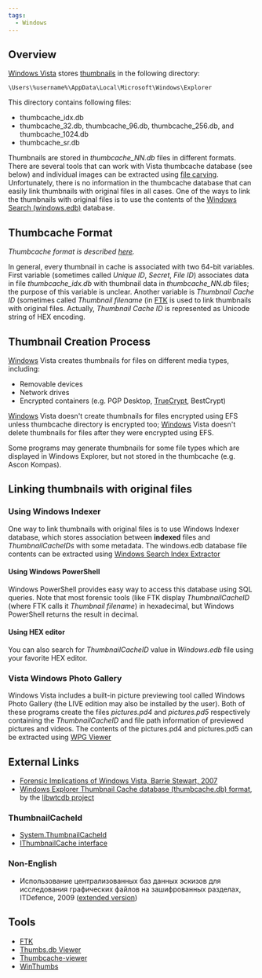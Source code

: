 ```yaml
---
tags:
  - Windows
---
```

## Overview

[Windows Vista](windows_vista.md) stores [thumbnails](thumbnails.md) in the
following directory:

    \Users\%username%\AppData\Local\Microsoft\Windows\Explorer

This directory contains following files:

* thumbcache_idx.db
* thumbcache_32.db, thumbcache_96.db, thumbcache_256.db, and
  thumbcache_1024.db
* thumbcache_sr.db

Thumbnails are stored in *thumbcache_NN.db* files in different formats.
There are several tools that can work with Vista thumbcache database
(see below) and individual images can be extracted using [file
carving](file_carving.md). Unfortunately, there is no
information in the thumbcache database that can easily link thumbnails
with original files in all cases. One of the ways to link the thumbnails
with original files is to use the contents of the [Windows Search
(windows.edb)](windows_desktop_search.md) database.

## Thumbcache Format

*Thumbcache format is described [here](http://www.noxa.org/blog/?p=5).*

In general, every thumbnail in cache is associated with two 64-bit
variables. First variable (sometimes called *Unique ID*, *Secret*, *File
ID*) associates data in file *thumbcache_idx.db* with thumbnail data in
*thumbcache_NN.db* files; the purpose of this variable is unclear.
Another variable is *Thumbnail Cache ID* (sometimes called *Thumbnail
filename* (in [FTK](forensic_toolkit.md) is used to link
thumbnails with original files. Actually, *Thumbnail Cache ID* is
represented as Unicode string of HEX encoding.

## Thumbnail Creation Process

[Windows](windows.md) Vista creates thumbnails for files on
different media types, including:

* Removable devices
* Network drives
* Encrypted containers (e.g. PGP Desktop, [TrueCrypt](truecrypt.md), BestCrypt)

[Windows](windows.md) Vista doesn't create thumbnails for files encrypted using
EFS unless thumbcache directory is encrypted too; [Windows](windows.md) Vista
doesn't delete thumbnails for files after they were encrypted using EFS.

Some programs may generate thumbnails for some file types which are
displayed in Windows Explorer, but not stored in the thumbcache (e.g.
Ascon Kompas).

## Linking thumbnails with original files

### Using Windows Indexer

One way to link thumbnails with original files is to use Windows Indexer
database, which stores association between **indexed** files and
*ThumbnailCacheIDs* with some metadata. The windows.edb database file
contents can be extracted using [Windows Search Index
Extractor](http://www.simplecarver.com/tool.php?toolname=Windows%20Search%20Index%20Extractor)

#### Using Windows PowerShell

Windows PowerShell provides easy way to access this database using SQL queries.
Note that most forensic tools (like FTK display *ThumbnailCacheID*
(where FTK calls it *Thumbnail filename*) in hexadecimal, but Windows PowerShell
returns the result in decimal.

#### Using HEX editor

You can also search for *ThumbnailCacheID* value in *Windows.edb* file
using your favorite HEX editor.

### Vista Windows Photo Gallery

Windows Vista includes a built-in picture previewing tool called Windows
Photo Gallery (the LIVE edition may also be installed by the user). Both
of these programs create the files *pictures.pd4* and *pictures.pd5*
respectively containing the *ThumbnailCacheID* and file path information
of previewed pictures and videos. The contents of the pictures.pd4 and
pictures.pd5 can be extracted using [WPG Viewer](http://www.simplecarver.com/tool.php?toolname=WPG%20Viewer)

## External Links

* [Forensic Implications of Windows Vista, Barrie Stewart, 2007](http://www.whereisyourdata.co.uk/data/modules/wfdownloads/visit.php?cid=4&lid=9)
* [Windows Explorer Thumbnail Cache database (thumbcache.db) format](https://github.com/libyal/libwtcdb/blob/main/documentation/Windows%20Explorer%20Thumbnail%20Cache%20database%20format.asciidoc),
  by the [libwtcdb project](libwtcdb.md)

### ThumbnailCacheId

* [System.ThumbnailCacheId](http://msdn.microsoft.com/en-us/library/windows/desktop/bb787580(v=vs.85>).aspx)
* [IThumbnailCache interface](http://msdn.microsoft.com/en-us/library/bb774628(VS.85>).aspx)

### Non-English

* Использование централизованных баз данных эскизов для исследования
  графических файлов на зашифрованных разделах, ITDefence, 2009 ([extended version](http://www.securitylab.ru/analytics/370474.php))

## Tools

* [FTK](forensic_toolkit.md)
* [Thumbs.db Viewer](http://www.janusware.com/fetch.php?page=412,2)
* [Thumbcache-viewer](http://code.google.com/p/thumbcache-viewer/)
* [WinThumbs](http://www.simplecarver.com/tool.php?toolname=WinThumbs%20Extractor)
